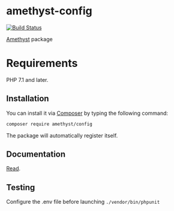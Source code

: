 # amethyst-config

[![Build Status](https://travis-ci.org/amethyst-php/config.svg?branch=master)](https://travis-ci.org/amethyst-php/config)

[Amethyst](https://github.com/amethyst-php/amethyst) package

# Requirements

PHP 7.1 and later.

## Installation

You can install it via [Composer](https://getcomposer.org/) by typing the following command:

```bash
composer require amethyst/config
```

The package will automatically register itself.

## Documentation

[Read](docs/index.md).

## Testing

Configure the .env file before launching `./vendor/bin/phpunit`